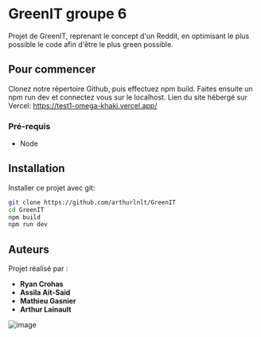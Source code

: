 # GreenIT groupe 6 
Projet de GreenIT, reprenant le concept d'un Reddit, en optimisant le plus possible le code afin d'être le plus green possible.
## Pour commencer

Clonez notre répertoire Github, puis effectuez npm build. Faites ensuite un npm run dev et connectez vous sur le localhost.
Lien du site hébergé sur Vercel: https://test1-omega-khaki.vercel.app/
   
### Pré-requis
- Node

## Installation

Installer ce projet avec git:

```bash
git clone https://github.com/arthurlnlt/GreenIT
cd GreenIT
npm build
npm run dev
```

   
## Auteurs
Projet réalisé par :
* **Ryan Crohas**
* **Assila Ait-Said**
* **Mathieu Gasnier**
* **Arthur Lainault**
  
![image](https://github.com/user-attachments/assets/2d1ef6c4-6539-4f7e-becd-c7f21bae0ade)


